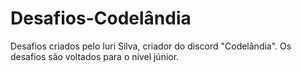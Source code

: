 # Desafios-Codelândia
Desafios criados pelo Iuri Silva, criador do discord "Codelândia". Os desafios são voltados para o nível júnior.
